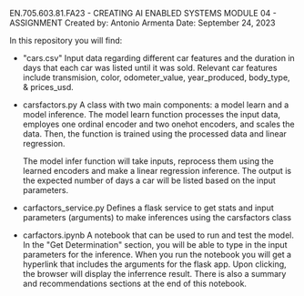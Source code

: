 EN.705.603.81.FA23 - CREATING AI ENABLED SYSTEMS
MODULE 04 - ASSIGNMENT
Created by: Antonio Armenta
Date: September 24, 2023

In this repository you will find:
* "cars.csv"
  Input data regarding different car features and the duration in days that each car was listed until it was sold.
  Relevant car features include transmision, color, odometer_value, year_produced, body_type, & prices_usd.

* carsfactors.py
  A class with two main components: a model learn and a model inference.
  The model learn function processes the input data, employes one ordinal encoder and two onehot encoders, and scales the data.
  Then, the function is trained using the processed data and linear regression.
  
  The model infer function will take inputs, reprocess them using the learned encoders and make a linear regression inference.
  The output is the expected number of days a car will be listed based on the input parameters.
  
* carfactors_service.py
  Defines a flask service to get stats and input parameters (arguments) to make inferences using the carsfactors class
  
* carfactors.ipynb
  A notebook that can be used to run and test the model.
  In the "Get Determination" section, you will be able to type in the input parameters for the inference.
  When you run the notebook you will get a hyperlink that includes the arguments for the flask app. Upon clicking, the browser will display the inferrence result.
  There is also a summary and recommendations sections at the end of this notebook.

